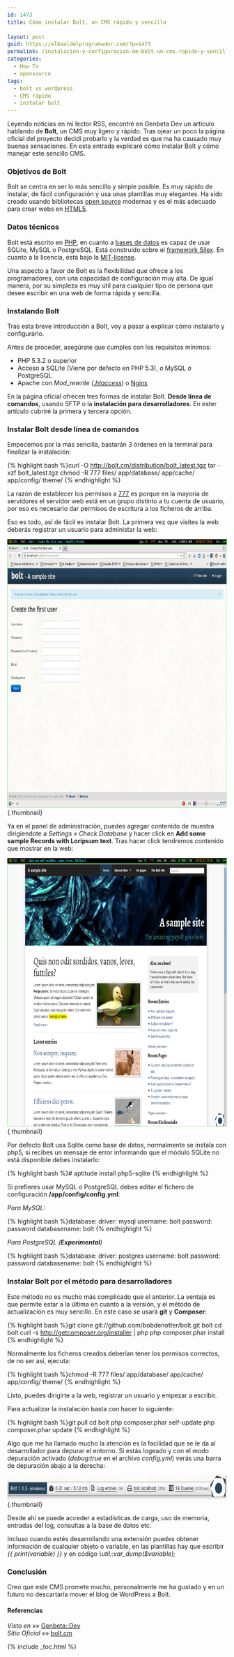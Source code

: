 ```yaml
---
id: 1473
title: Cómo instalar Bolt, un CMS rápido y sencillo

layout: post
guid: https://elbauldelprogramador.com/?p=1473
permalink: /instalacion-y-configuracion-de-bolt-un-cms-rapido-y-sencillo/
categories:
  - How To
  - opensource
tags:
  - bolt vs wordpress
  - CMS rápido
  - instalar bolt
---
```

Leyendo notícias en mi lector RSS, encontré en Genbeta Dev un artículo hablando de **Bolt**, un CMS muy ligero y rápido. Tras ojear un poco la página oficial del proyecto decidí probarlo y la verdad es que ma ha causado muy buenas sensaciones. En esta entrada explicaré cómo instalar Bolt y cómo manejar este sencillo CMS.  

<!--ad-->

### Objetivos de Bolt

Bolt se centra en ser lo más sencillo y simple posible. Es muy rápido de instalar, de fácil configuración y usa unas plantillas muy elegantes. Ha sido creado usando bibliotecas [open source][1] modernas y es el más adecuado para crear webs en [HTML5][2].

### Datos técnicos

Bolt está escrito en [PHP][3], en cuanto a [bases de datos][4] es capaz de usar SQLite, MySQL o PostgreSQL. Está construido sobre el <a href="http://silex.sensiolabs.org/" target="_blank">framework Silex</a>. En cuanto a la licencia, está bajo la <a href="http://opensource.org/licenses/mit-license.php" target="_blank">MIT-license</a>.

Una aspecto a favor de Bolt es la flexibilidad que ofrece a los programadores, con una capacidad de configuración muy alta. De igual manera, por su simpleza es muy útil para cualquier tipo de persona que desee escribir en una web de forma rápida y sencilla.

### Instalando Bolt

Tras esta breve introducción a Bolt, voy a pasar a explicar cómo instalarlo y configurarlo.

Antes de proceder, asegúrate que cumples con los requisitos mínimos:

  * PHP 5.3.2 o superior
  * Acceso a SQLite (Viene por defecto en PHP 5.3), *o* MySQL *o* PostgreSQL
  * Apache con *Mod_rewrite ([.htaccess][5])* o [Nginx][6]

En la página oficial ofrecen tres formas de instalar Bolt. **Desde línea de comandos**, usando SFTP o la **instalación para desarrolladores**. En ester artículo cubriré la primera y tercera opción.

### Instalar Bolt desde línea de comandos

Empecemos por la más sencilla, bastarán 3 órdenes en la terminal para finalizar la instalación:

{% highlight bash %}curl -O http://bolt.cm/distribution/bolt_latest.tgz
tar -xzf bolt_latest.tgz
chmod -R 777 files/ app/database/ app/cache/ app/config/ theme/
{% endhighlight %}

La razón de establecer los permisos a [777][7] es porque en la mayoría de servidores el servidor web está en un grupo distinto a tu cuenta de usuario, por eso es necesario dar permisos de escritura a los ficheros de arriba.

Eso es todo, así de fácil es instalar Bolt. La primera vez que visites la web deberás registrar un usuario para administar la web:

[<img src="/images/2013/03/Login-to-bolt-CMS-1024x819.png" alt="crear usuario en bolt" width="770" height="615" class="aligncenter size-large wp-image-1474" />][8]{.thumbnail}

Ya en el panel de administración, puedes agregar contenido de muestra dirigiendote a *Settings » Check Database* y hacer click en **Add some sample Records with Loripsum text**. Tras hacer click tendremos contenido que mostrar en la web:

[<img src="/images/2013/03/Bolt-Home-PAge-CMS-1024x819.png" alt="Bolt Home PAge CMS" width="770" height="615" class="aligncenter size-large wp-image-1476" />][9]{.thumbnail}

Por defecto Bolt usa Sqlite como base de datos, normalmente se instala con php5, si recibes un mensaje de error informando que el módulo SQLite no está disponible debes instalarlo:

{% highlight bash %}# aptitude install php5-sqlite
{% endhighlight %}

Si prefieres usar MySQL o PostgreSQL debes editar el fichero de configuración **/app/config/config.yml**:

*Para MySQL:*

{% highlight bash %}database:
  driver: mysql
  username: bolt
  password: password
  databasename: bolt
{% endhighlight %}

*Para PostgreSQL (**Experimental**)*

{% highlight bash %}database:
  driver: postgres
  username: bolt
  password: password
  databasename: bolt
{% endhighlight %}

### Instalar Bolt por el método para desarrolladores

Este método no es mucho más complicado que el anterior. La ventaja es que permite estar a la última en cuanto a la versión, y el método de actualización es muy sencillo. En este caso se usará **git** y **Composer**:

{% highlight bash %}git clone git://github.com/bobdenotter/bolt.git bolt
cd bolt
curl -s http://getcomposer.org/installer | php
php composer.phar install
{% endhighlight %}

Normalmente los ficheros creados deberían tener los permisos correctos, de no ser así, ejecuta:

{% highlight bash %}chmod -R 777 files/ app/database/ app/cache/ app/config/ theme/
{% endhighlight %}

Listo, puedes dirigirte a la web, registrar un usuario y empezar a escribir.

Para actualizar la instalación basta con hacer lo siguiente:

{% highlight bash %}git pull
cd bolt
php composer.phar self-update
php composer.phar update
{% endhighlight %}

Algo que me ha llamado mucho la atención es la facilidad que se le da al desarrollador para depurar el entorno. Si estás logeado y con el modo depuración activado (*debug:true* en el archivo *config.yml*) verás una barra de depuración abajo a la derecha:

[<img src="/images/2013/03/bolt-debug.png" alt="bolt debug" width="748" height="55" class="aligncenter size-full wp-image-1477" />][10]{.thumbnail}

Desde ahí se puede acceder a estadísticas de carga, uso de memoria, entradas del log, consultas a la base de datos etc.

Incluso cuando estés desarrollando una extensión puedes obtener información de cualquier objeto o variable, en las plantillas hay que escribir *{{ print(variable) }}* y en código *\util::var_dump($variable);*

### Conclusión

Creo que este CMS promete mucho, personalmente me ha gustado y en un futuro no descartaría mover el blog de WordPress a Bolt.

#### Referencias

*Visto en* »» <a href="http://www.genbetadev.com/gestores-de-contenido/bolt-un-cms-sencillo-y-rapido-como-un-rayo" target="_blank">Genbeta::Dev</a>  
*Sitio Oficial* »» <a href="http://bolt.cm/" target="_blank">bolt.cm</a>



 [1]: /opensource/
 [2]: /?s=html5
 [3]: /php/
 [4]: /basededatos/
 [5]: /como-migrar-de-blogger-a-wordpress-sin-perder-seo-y-tips-de-seguridad/ "Cómo migrar de Blogger a WordPress sin perder SEO y Tips de seguridad"
 [6]: /como-instalar-nginx-con-php5-fpm/ "Cómo instalar y configurar Nginx con php5-fpm"
 [7]: /programacion-bash-metacaracteres_12/
 [8]: /images/2013/03/Login-to-bolt-CMS.png
 [9]: /images/2013/03/Bolt-Home-PAge-CMS.png
 [10]: /images/2013/03/bolt-debug.png

{% include _toc.html %}
